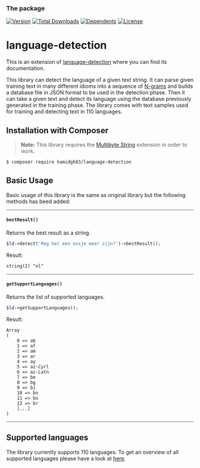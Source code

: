 ### The package

[![Version](https://poser.pugx.org/hamidgh83/language-detection/version)](//packagist.org/packages/hamidgh83/language-detection)
[![Total Downloads](https://poser.pugx.org/hamidgh83/language-detection/downloads)](//packagist.org/packages/hamidgh83/language-detection)
[![Dependents](https://poser.pugx.org/hamidgh83/language-detection/dependents)](//packagist.org/packages/hamidgh83/language-detection)
[![License](https://poser.pugx.org/hamidgh83/language-detection/license)](//packagist.org/packages/hamidgh83/language-detection)

# language-detection
ُThis is an extension of [language-detection](https://github.com/patrickschur/language-detection) where you can find its documentation. 

This library can detect the language of a given text string.
It can parse given training text in many different idioms into a sequence of [N-grams](https://en.wikipedia.org/wiki/N-gram) and builds a database file in JSON format to be used in the detection phase.
Then it can take a given text and detect its language using the database previously generated in the training phase.
The library comes with text samples used for training and detecting text in 110 languages.

## Installation with Composer
> **Note:** This library requires the [Multibyte String](https://secure.php.net/manual/en/book.mbstring.php) extension in order to work. 

```bash
$ composer require hamidgh83/language-detection
```

## Basic Usage
Basic usage of this library is the same as original library but the following methods has beed added:

<hr style="background-color:#666"/>

#### `bestResult()`
Returns the best result as a string.
```php
$ld->detect('Mag het een onsje meer zijn?')->bestResult();
```
Result:
```text
string(2) "nl"
```
<hr style="background-color:#666"/>

#### `getSupportLanguages()`
Returns the list of supported languages.
```php
$ld->getSupportLanguages();
```
Result:
```text
Array
(
    0 => ab
    1 => af
    2 => am
    3 => ar
    4 => ay
    5 => az-Cyrl
    6 => az-Latn
    7 => be
    8 => bg
    9 => bi
    10 => bn
    11 => bo
    12 => br
    [...]
)
```
<hr style="background-color:#666"/>


## Supported languages
The library currently supports 110 languages.
To get an overview of all supported languages please have a look at [here](resources/README.md).
